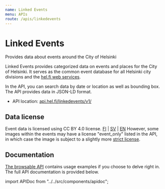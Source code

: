 ```yaml
---
name: Linked Events
menu: APIs
route: /apis/linkedevents
---
```


# Linked Events

Provides data about events around the City of Helsinki

Linked Events provides categorized data on events and places for the City of Helsinki. It serves as the common event database for all Helsinki city divisions and the [hel.fi web services](http://www.hel.fi/www/helsinki/fi/tapahtumakalenteri).

In the API, you can search data by date or location as well as bounding box. The API provides data in JSON-LD format.

* API location: [api.hel.fi/linkedevents/v1/](https://api.hel.fi/linkedevents/v1/)

## Data license

Event data is licensed using CC BY 4.0 license. [FI](http://creativecommons.org/licenses/by/4.0/deed.fi) | [SV](http://creativecommons.org/licenses/by/4.0/deed.sv) | [EN](http://creativecommons.org/licenses/by/4.0/deed.en) However, some images within the events may have a license "event_only" listed in the API, in which case the image is subject to a slightly more [strict license](https://api.hel.fi/linkedevents/v1).

## Documentation

[The browsable API](https://api.hel.fi/linkedevents/v1/) contains usage examples if you choose to delve right in. The full API documentation is provided below.

import APIDoc from "../../src/components/apidoc";

<APIDoc doc="https://raw.githubusercontent.com/City-of-Helsinki/api-linked-events/master/linked-events.swagger.yaml" />
